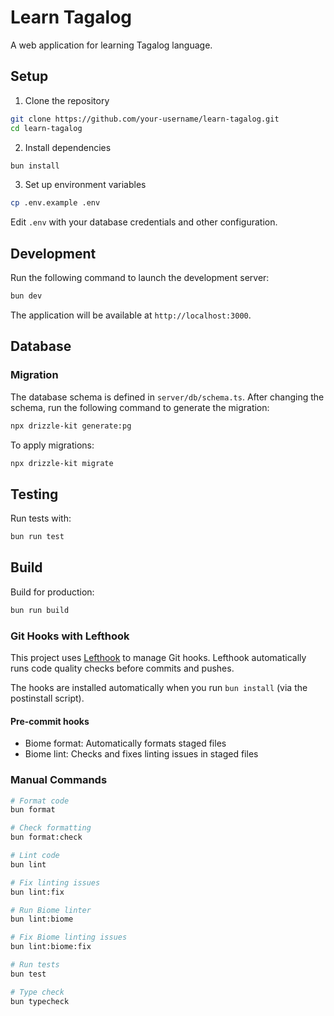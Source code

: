 # Learn Tagalog

A web application for learning Tagalog language.

## Setup

1. Clone the repository

```sh
git clone https://github.com/your-username/learn-tagalog.git
cd learn-tagalog
```

2. Install dependencies

```sh
bun install
```

3. Set up environment variables

```sh
cp .env.example .env
```

Edit `.env` with your database credentials and other configuration.

## Development

Run the following command to launch the development server:

```sh
bun dev
```

The application will be available at `http://localhost:3000`.

## Database

### Migration

The database schema is defined in `server/db/schema.ts`.
After changing the schema, run the following command to generate the migration:

```sh
npx drizzle-kit generate:pg
```

To apply migrations:

```sh
npx drizzle-kit migrate
```

## Testing

Run tests with:

```sh
bun run test
```

## Build

Build for production:

```sh
bun run build
```

### Git Hooks with Lefthook

This project uses [Lefthook](https://github.com/evilmartians/lefthook) to manage Git hooks. Lefthook automatically runs code quality checks before commits and pushes.

The hooks are installed automatically when you run `bun install` (via the postinstall script).

#### Pre-commit hooks

- Biome format: Automatically formats staged files
- Biome lint: Checks and fixes linting issues in staged files

### Manual Commands

```bash
# Format code
bun format

# Check formatting
bun format:check

# Lint code
bun lint

# Fix linting issues
bun lint:fix

# Run Biome linter
bun lint:biome

# Fix Biome linting issues
bun lint:biome:fix

# Run tests
bun test

# Type check
bun typecheck
```
